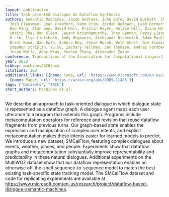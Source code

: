 ```yaml
---
layout: publication
title: Task-oriented Dialogue As Dataflow Synthesis
authors: Semantic Machines, Jacob Andreas, John Bufe, David Burkett, Charles Chen,
  Josh Clausman, Jean Crawford, Kate Crim, Jordan Deloach, Leah Dorner, Jason Eisner,
  Hao Fang, Alan Guo, David Hall, Kristin Hayes, Kellie Hill, Diana Ho, Wendy Iwaszuk,
  Smriti Jha, Dan Klein, Jayant Krishnamurthy, Theo Lanman, Percy Liang, Christopher
  H Lin, Ilya Lintsbakh, Andy Mcgovern, Aleksandr Nisnevich, Adam Pauls, Dmitrij Petters,
  Brent Read, Dan Roth, Subhro Roy, Jesse Rusak, Beth Short, Div Slomin, Ben Snyder,
  Stephon Striplin, Yu Su, Zachary Tellman, Sam Thomson, Andrei Vorobev, Izabela Witoszko,
  Jason Wolfe, Abby Wray, Yuchen Zhang, Alexander Zotov
conference: Transactions of the Association for Computational Linguistics
year: 2020
bibkey: machines2020task
citations: 100
additional_links: [{name: Code, url: 'https://www.microsoft.com/en-us/research/project/dataflow-based-dialogue-semantic-machines'},
  {name: Paper, url: 'https://arxiv.org/abs/2009.11423'}]
tags: ["Datasets", "TACL"]
short_authors: Machines et al.
---
```

We describe an approach to task-oriented dialogue in which dialogue state is
represented as a dataflow graph. A dialogue agent maps each user utterance to a
program that extends this graph. Programs include metacomputation operators for
reference and revision that reuse dataflow fragments from previous turns. Our
graph-based state enables the expression and manipulation of complex user
intents, and explicit metacomputation makes these intents easier for learned
models to predict. We introduce a new dataset, SMCalFlow, featuring complex
dialogues about events, weather, places, and people. Experiments show that
dataflow graphs and metacomputation substantially improve representability and
predictability in these natural dialogues. Additional experiments on the
MultiWOZ dataset show that our dataflow representation enables an otherwise
off-the-shelf sequence-to-sequence model to match the best existing
task-specific state tracking model. The SMCalFlow dataset and code for
replicating experiments are available at
https://www.microsoft.com/en-us/research/project/dataflow-based-dialogue-semantic-machines.